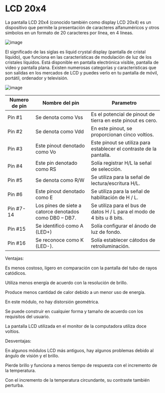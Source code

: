 # LCD 20x4

La pantalla LCD 20x4 (conocido también como display LCD 20x4) es un dispositivo que permite la presentación de caracteres alfanuméricos y otros simbolos en un formato de 20 caracteres por línea, en 4 líneas.

![image](https://user-images.githubusercontent.com/93297400/190499489-c9fc8fbb-15cc-483a-8ba7-d8caaba80a4e.png)

El significado de las siglas es liquid crystal display (pantalla de cristal líquido), que funciona en las características de modulación de luz de los cristales líquidos. Está disponible en pantalla electrónica visible, pantalla de video y pantalla plana. Existen numerosas categorías y características que son salidas en los mercados de LCD y puedes verlo en tu pantalla de móvil, portátil, ordenador y televisión.

![image](https://images.theengineeringprojects.com/image/webp/2019/11/Introduction-to-20-x-4-LCD-Module.jpg.webp?ssl=1)

| Numero de pin | Nombre del pin                                         | Parametro                                                              |
|---------------|--------------------------------------------------------|------------------------------------------------------------------------|
| Pin #1        | Se denota como Vss                                     | Es el potencial de pinout de tierra en este pinout es cero.            |
| Pin #2        | Se denota como Vdd                                     | En este pinout, se proporcionan cinco voltios.                         |
| Pin #3        | Este pinout denotado como Vo                           | Este pinout se utiliza para establecer el contraste de la pantalla.    |
| Pin #4        | Este pin denotado como RS                              | Solía registrar H/L la señal de selección.                             |
| Pin #5        | Se denota como R/W                                     | Se utiliza para la señal de lectura/escritura H/L.                     |
| Pin #6        | Este pinout denotado como E                            | Se utiliza para la señal de habilitación de H / L.                     |
| Pin #7-14     | Los pines de siete a catorce denotados como DB0 – DB7. | Se utiliza para el bus de datos H / L para el modo de 4 bits u 8 bits. |
| Pin #15       | Se identificó como A (LED+)                            | Solía configurar el ánodo de luz de fondo.                             |
| Pin #16       | Se reconoce como K (LED-).                             | Solía establecer cátodos de retroiluminación.                          |




Ventajas:

Es menos costoso, ligero en comparación con la pantalla del tubo de rayos catódicos.

Utiliza menos energía de acuerdo con la resolución de brillo.

Produce menos cantidad de calor debido a un menor uso de energía.

En este módulo, no hay distorsión geométrica.

Se puede construir en cualquier forma y tamaño de acuerdo con los requisitos del usuario.

La pantalla LCD utilizada en el monitor de la computadora utiliza doce voltios.


Desventajas:

En algunos módulos LCD más antiguos, hay algunos problemas debido al ángulo de visión y el brillo.

Pierde brillo y funciona a menos tiempo de respuesta con el incremento de la temperatura.

Con el incremento de la temperatura circundante, su contraste también perturba.




